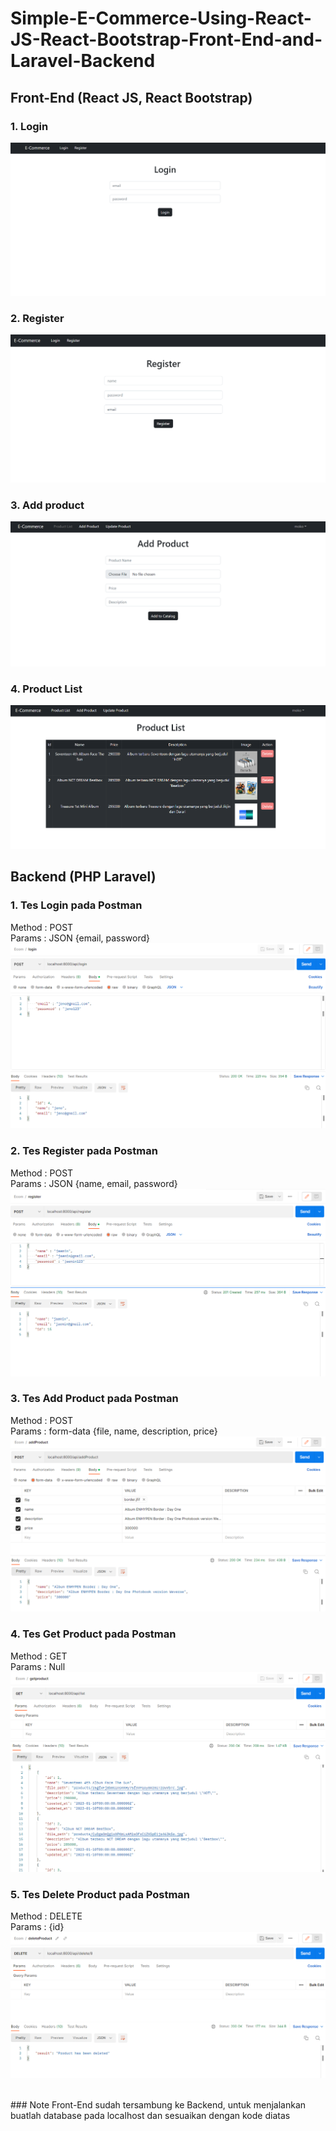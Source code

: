 # Simple-E-Commerce-Using-React-JS-React-Bootstrap-Front-End-and-Laravel-Backend

## Front-End (React JS, React Bootstrap)
### 1. Login
![front-end-login](ss/login.png)
### 2. Register
![front-end-register](ss/regis.png)
### 3. Add product
![front-end-addproduct](ss/addproduct.png)
### 4. Product List
![front-end-list](ss/productlist.png)


## Backend (PHP Laravel)
### 1. Tes Login pada Postman
Method : POST
<br>
Params : JSON {email, password} 
![back-end-login](ss/postman-login.png)
### 2. Tes Register pada Postman
Method : POST
<br>
Params : JSON {name, email, password}
![back-end-regis](ss/postman-register.png)
### 3. Tes Add Product pada Postman
Method : POST
<br>
Params : form-data {file, name, description, price}
![back-end-addproduct](ss/postman-addproduct.png)
### 4. Tes Get Product pada Postman
Method : GET
<br>
Params : Null
![back-end-getproduct](ss/postman-getproduct.png)
### 5. Tes Delete Product pada Postman
Method : DELETE
<br>
Params : {id}
![back-end-delete](ss/postman-deleteproduct.png)

<br>
### Note 
Front-End sudah tersambung ke Backend, untuk menjalankan buatlah database pada localhost dan sesuaikan dengan kode diatas
